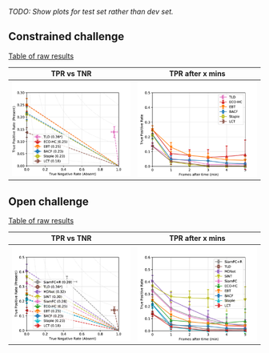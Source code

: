 *TODO: Show plots for test set rather than dev set.*

## Constrained challenge

[Table of raw results](analysis/dev/constrained/table.csv)

TPR vs TNR | TPR after x mins
---------- | ----------------
<img src="analysis/dev/constrained/tpr_tnr_iou_0d5_bootstrap.png" width="400" /> | <img src="analysis/dev/constrained/tpr_time_iou_0d5_interval_after_bootstrap.png" width="400" />

## Open challenge

[Table of raw results](analysis/dev/open/table.csv)

TPR vs TNR | TPR after x mins
---------- | ----------------
<img src="analysis/dev/open/tpr_tnr_iou_0d5_bootstrap.png" width="400" /> | <img src="analysis/dev/open/tpr_time_iou_0d5_interval_after_bootstrap.png" width="400" />
